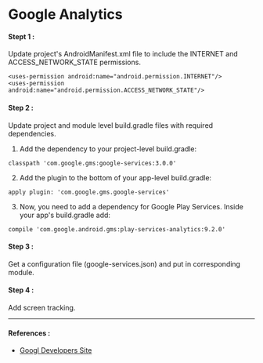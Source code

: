 # Google Analytics


#### Stept 1 :

Update project's AndroidManifest.xml file to include the INTERNET and ACCESS_NETWORK_STATE permissions.

```
<uses-permission android:name="android.permission.INTERNET"/>
<uses-permission android:name="android.permission.ACCESS_NETWORK_STATE"/>
```

#### Step 2 :

Update project and module level build.gradle files with required dependencies.

1. Add the dependency to your project-level build.gradle:
```
classpath 'com.google.gms:google-services:3.0.0'
```
2. Add the plugin to the bottom of your app-level build.gradle:
```
apply plugin: 'com.google.gms.google-services'
```
3. Now, you need to add a dependency for Google Play Services. Inside your app's build.gradle add:
```
compile 'com.google.android.gms:play-services-analytics:9.2.0'
```

#### Step 3 :

Get a configuration file (google-services.json) and put in corresponding module.

#### Step 4 :

Add screen tracking.

---
#### References : 

* [Googl Developers Site](https://developers.google.com/analytics/devguides/collection/android/v4/)


